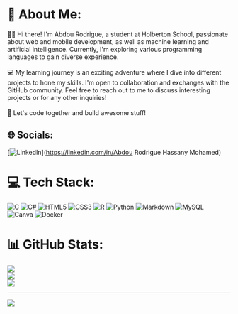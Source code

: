 # 💫 About Me:
👋🏾 Hi there! I'm Abdou Rodrigue, a student at Holberton School, passionate about web and mobile development, as well as machine learning and artificial intelligence. Currently, I'm exploring various programming languages to gain diverse experience.<br><br>💻 My learning journey is an exciting adventure where I dive into different projects to hone my skills. I'm open to collaboration and exchanges with the GitHub community. Feel free to reach out to me to discuss interesting projects or for any other inquiries!<br><br>🚀 Let's code together and build awesome stuff!


## 🌐 Socials:
[![LinkedIn](https://img.shields.io/badge/LinkedIn-%230077B5.svg?logo=linkedin&logoColor=white)](https://linkedin.com/in/Abdou Rodrigue Hassany Mohamed) 

# 💻 Tech Stack:
![C](https://img.shields.io/badge/c-%2300599C.svg?style=for-the-badge&logo=c&logoColor=white) ![C#](https://img.shields.io/badge/c%23-%23239120.svg?style=for-the-badge&logo=csharp&logoColor=white) ![HTML5](https://img.shields.io/badge/html5-%23E34F26.svg?style=for-the-badge&logo=html5&logoColor=white) ![CSS3](https://img.shields.io/badge/css3-%231572B6.svg?style=for-the-badge&logo=css3&logoColor=white) ![R](https://img.shields.io/badge/r-%23276DC3.svg?style=for-the-badge&logo=r&logoColor=white) ![Python](https://img.shields.io/badge/python-3670A0?style=for-the-badge&logo=python&logoColor=ffdd54) ![Markdown](https://img.shields.io/badge/markdown-%23000000.svg?style=for-the-badge&logo=markdown&logoColor=white) ![MySQL](https://img.shields.io/badge/mysql-%2300000f.svg?style=for-the-badge&logo=mysql&logoColor=white) ![Canva](https://img.shields.io/badge/Canva-%2300C4CC.svg?style=for-the-badge&logo=Canva&logoColor=white) ![Docker](https://img.shields.io/badge/docker-%230db7ed.svg?style=for-the-badge&logo=docker&logoColor=white)
# 📊 GitHub Stats:
![](https://github-readme-stats.vercel.app/api?username=Rdrg974&theme=dark&hide_border=false&include_all_commits=true&count_private=true)<br/>
![](https://github-readme-streak-stats.herokuapp.com/?user=Rdrg974&theme=dark&hide_border=false)<br/>
![](https://github-readme-stats.vercel.app/api/top-langs/?username=Rdrg974&theme=dark&hide_border=false&include_all_commits=true&count_private=true&layout=compact)

---
[![](https://visitcount.itsvg.in/api?id=Rdrg974&icon=0&color=0)](https://visitcount.itsvg.in)

<!-- Proudly created with GPRM ( https://gprm.itsvg.in ) -->
